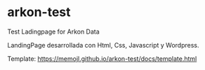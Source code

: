 # arkon-test
Test Ladingpage for Arkon Data

LandingPage desarrollada con Html, Css, Javascript y Wordpress.

Template:
https://memojl.github.io/arkon-test/docs/template.html
